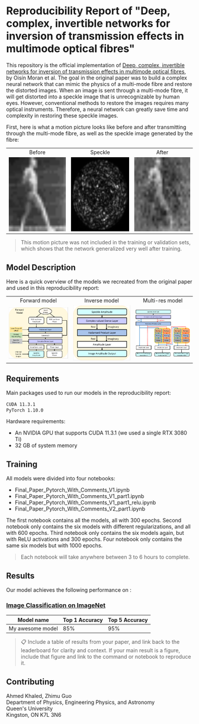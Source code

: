 # Reproducibility Report of "Deep, complex, invertible networks for inversion of transmission effects in multimode optical fibres"

This repository is the official implementation of [Deep, complex, invertible networks for inversion of transmission effects in multimode optical fibres](https://papers.nips.cc/paper/2018/hash/148510031349642de5ca0c544f31b2ef-Abstract.html), by Oisín Moran et al. The goal in the original paper was to build a complex neural network that can mimic the physics of a multi-mode fibre and restore the distorted images. When an image is sent through a multi-mode fibre, it will get distorted into a speckle image that is unrecognizable by human eyes. However, conventional methods to restore the images requires many optical instruments. Therefore, a neural network can greatly save time and complexity in restoring these speckle images.

First, here is what a motion picture looks like before and after transmitting through the multi-mode fibre, as well as the speckle image generated by the fibre:

<table>
<tr>
  <td align="center">Before</td>
  <td align="center">Speckle</td>
  <td align="center">After</td>
</tr>
  <tr>
    <td align="center"><img src=/Reproducibility_report/gifs/orig_punc.gif width="200" height="200"></td>
    <td align="center"><img src=/Reproducibility_report/gifs/1m_112x112_punc_speckles.gif width="200" height="200"></td>
    <td align="center"><img src=/Reproducibility_report/gifs/punc_Complex_L2_reg_epoch_300_lamb_0.03.gif width="200" height="200"></td>
  </tr>
</table>

>This motion picture was not included in the training or validation sets, which shows that the network generalized very well after training.

## Model Description

Here is a quick overview of the models we recreated from the original paper and used in this reproducibility report:

<table>
<tr>
  <td align="center">Forward model</td>
  <td align="center">Inverse model</td>
  <td align="center">Multi-res model</td>
</tr>
  <tr>
    <td align="center"><img src=/Reproducibility_report/figures/Forward_model.png></td>
    <td align="center"><img src=/Reproducibility_report/figures/Inverse_model_updated.png></td>
    <td align="center"><img src=/Reproducibility_report/figures/multi-res.png></td>
  </tr>
</table>

## Requirements

Main packages used to run our models in the reproducibility report:

```
CUDA 11.3.1
PyTorch 1.10.0
```
Hardware requirements:

<ul>
  <li>An NVIDIA GPU that supports CUDA 11.3.1 (we used a single RTX 3080 Ti)</li>
  <li>32 GB of system memory</li>
</ul>

## Training

All models were divided into four notebooks:
<ul>
  <li>Final_Paper_Pytorch_With_Comments_V1.ipynb</li>
  <li>Final_Paper_Pytorch_With_Comments_V1_part1.ipynb</li>
  <li>Final_Paper_Pytorch_With_Comments_V1_part1_relu.ipynb</li>
  <li>Final_Paper_Pytorch_With_Comments_V2_part1.ipynb</li>  
</ul>

The first notebook contains all the models, all with 300 epochs. Second notebook only contains the six models with different regularizations, and all with 600 epochs. Third notebook only contains the six models again, but with ReLU activations and 300 epochs. Four notebook only contains the same six models but with 1000 epochs.

>Each notebook will take anywhere between 3 to 6 hours to complete.

## Results

Our model achieves the following performance on :

### [Image Classification on ImageNet](https://paperswithcode.com/sota/image-classification-on-imagenet)

| Model name         | Top 1 Accuracy  | Top 5 Accuracy |
| ------------------ |---------------- | -------------- |
| My awesome model   |     85%         |      95%       |

>📋  Include a table of results from your paper, and link back to the leaderboard for clarity and context. If your main result is a figure, include that figure and link to the command or notebook to reproduce it.


## Contributing
Ahmed Khaled, Zhimu Guo   \
Department of Physics, Engineering Physics, and Astronomy  \
Queen's University  \
Kingston, ON K7L 3N6
